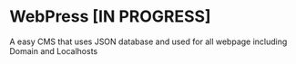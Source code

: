 # WebPress  **[IN PROGRESS]**

A easy CMS that uses JSON database and used for all webpage including Domain and Localhosts
